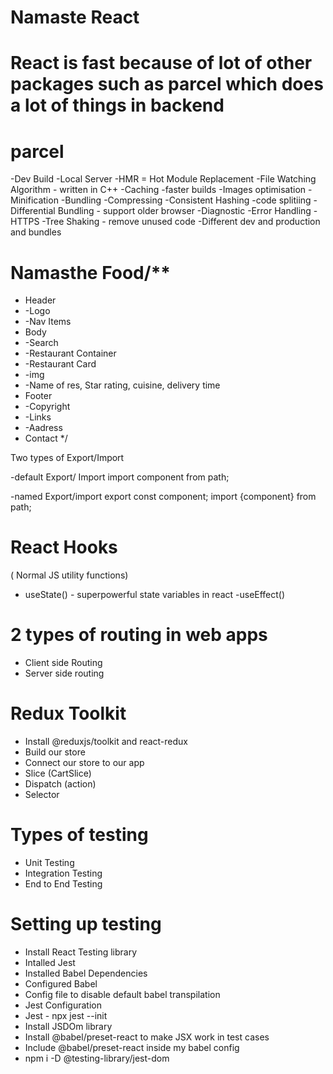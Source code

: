 # Namaste React 

# React is fast because of lot of other packages such as parcel which does a lot of things in backend


# parcel
-Dev Build
-Local Server
-HMR = Hot Module Replacement
-File Watching Algorithm - written in C++
-Caching -faster builds
-Images optimisation
-Minification
-Bundling
-Compressing
-Consistent Hashing
-code splitiing
-Differential Bundling - support older browser
-Diagnostic
-Error Handling
-HTTPS
-Tree Shaking - remove unused code
-Different dev and production and bundles



# Namasthe Food/**
 * Header
 * -Logo
 * -Nav Items
 * Body
 * -Search
 * -Restaurant Container
 *  -Restaurant Card
 *    -img
 *    -Name of res, Star rating, cuisine, delivery time
 * Footer
 * -Copyright
 * -Links
 * -Aadress
 * Contact
 */



Two types of Export/Import

-default Export/ Import
import component from path;

-named Export/import
export const component;
import {component} from path;

# React Hooks
(   Normal JS utility functions)
- useState() - superpowerful state variables in react
-useEffect()

# 2 types of routing in web apps

- Client side Routing
- Server side routing


# Redux Toolkit
 - Install @reduxjs/toolkit and react-redux 
 - Build our store
 - Connect our store to our app
 - Slice (CartSlice)
 - Dispatch (action)
 - Selector 


 # Types of testing
 - Unit Testing
 - Integration Testing
 - End to End Testing

# Setting up testing
 - Install React Testing library
 - Intalled Jest
 - Installed Babel Dependencies
 - Configured Babel
 - Config file to disable default babel transpilation
 - Jest Configuration
 - Jest - npx jest --init
 - Install JSDOm library
 - Install @babel/preset-react to make JSX work in test cases
 - Include @babel/preset-react inside my babel config
 - npm i -D @testing-library/jest-dom